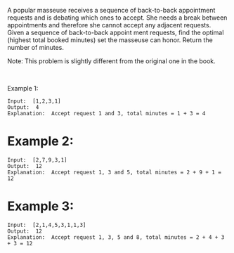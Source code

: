 ﻿﻿A popular masseuse receives a sequence of back-to-back appointment requests and is debating which ones to accept. She needs a break between appointments and therefore she cannot accept any adjacent requests. Given a sequence of back-to-back appoint­ ment requests, find the optimal (highest total booked minutes) set the masseuse can honor. Return the number of minutes.

Note: This problem is slightly different from the original one in the book.

 

Example 1:
```
Input:  [1,2,3,1]
Output:  4
Explanation:  Accept request 1 and 3, total minutes = 1 + 3 = 4
```
# Example 2:
```
Input:  [2,7,9,3,1]
Output:  12
Explanation:  Accept request 1, 3 and 5, total minutes = 2 + 9 + 1 = 12
```
# Example 3:
```
Input:  [2,1,4,5,3,1,1,3]
Output:  12
Explanation:  Accept request 1, 3, 5 and 8, total minutes = 2 + 4 + 3 + 3 = 12
```